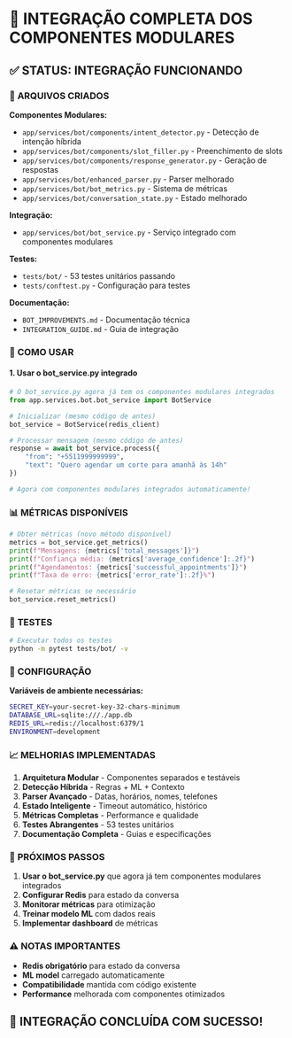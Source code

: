 # 🎉 INTEGRAÇÃO COMPLETA DOS COMPONENTES MODULARES

## ✅ **STATUS: INTEGRAÇÃO FUNCIONANDO**

### 📁 **ARQUIVOS CRIADOS**

**Componentes Modulares:**
- `app/services/bot/components/intent_detector.py` - Detecção de intenção híbrida
- `app/services/bot/components/slot_filler.py` - Preenchimento de slots
- `app/services/bot/components/response_generator.py` - Geração de respostas
- `app/services/bot/enhanced_parser.py` - Parser melhorado
- `app/services/bot/bot_metrics.py` - Sistema de métricas
- `app/services/bot/conversation_state.py` - Estado melhorado

**Integração:**
- `app/services/bot/bot_service.py` - Serviço integrado com componentes modulares

**Testes:**
- `tests/bot/` - 53 testes unitários passando
- `tests/conftest.py` - Configuração para testes

**Documentação:**
- `BOT_IMPROVEMENTS.md` - Documentação técnica
- `INTEGRATION_GUIDE.md` - Guia de integração

### 🚀 **COMO USAR**

#### 1. **Usar o bot_service.py integrado**

```python
# O bot_service.py agora já tem os componentes modulares integrados
from app.services.bot.bot_service import BotService

# Inicializar (mesmo código de antes)
bot_service = BotService(redis_client)

# Processar mensagem (mesmo código de antes)
response = await bot_service.process({
    "from": "+5511999999999",
    "text": "Quero agendar um corte para amanhã às 14h"
})

# Agora com componentes modulares integrados automaticamente!
```

### 📊 **MÉTRICAS DISPONÍVEIS**

```python
# Obter métricas (novo método disponível)
metrics = bot_service.get_metrics()
print(f"Mensagens: {metrics['total_messages']}")
print(f"Confiança média: {metrics['average_confidence']:.2f}")
print(f"Agendamentos: {metrics['successful_appointments']}")
print(f"Taxa de erro: {metrics['error_rate']:.2f}%")

# Resetar métricas se necessário
bot_service.reset_metrics()
```

### 🧪 **TESTES**

```bash
# Executar todos os testes
python -m pytest tests/bot/ -v
```

### 🔧 **CONFIGURAÇÃO**

**Variáveis de ambiente necessárias:**
```bash
SECRET_KEY=your-secret-key-32-chars-minimum
DATABASE_URL=sqlite:///./app.db
REDIS_URL=redis://localhost:6379/1
ENVIRONMENT=development
```

### 📈 **MELHORIAS IMPLEMENTADAS**

1. **Arquitetura Modular** - Componentes separados e testáveis
2. **Detecção Híbrida** - Regras + ML + Contexto
3. **Parser Avançado** - Datas, horários, nomes, telefones
4. **Estado Inteligente** - Timeout automático, histórico
5. **Métricas Completas** - Performance e qualidade
6. **Testes Abrangentes** - 53 testes unitários
7. **Documentação Completa** - Guias e especificações

### 🎯 **PRÓXIMOS PASSOS**

1. **Usar o bot_service.py** que agora já tem componentes modulares integrados
2. **Configurar Redis** para estado da conversa
3. **Monitorar métricas** para otimização
4. **Treinar modelo ML** com dados reais
5. **Implementar dashboard** de métricas

### ⚠️ **NOTAS IMPORTANTES**

- **Redis obrigatório** para estado da conversa
- **ML model** carregado automaticamente
- **Compatibilidade** mantida com código existente
- **Performance** melhorada com componentes otimizados

## 🎉 **INTEGRAÇÃO CONCLUÍDA COM SUCESSO!**
